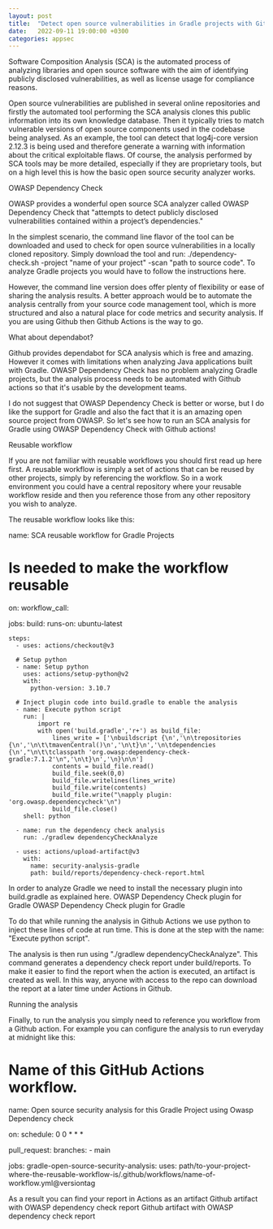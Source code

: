 ```yaml
---
layout: post
title:  "Detect open source vulnerabilities in Gradle projects with Github actions"
date:   2022-09-11 19:00:00 +0300
categories: appsec
---
```



Software Composition Analysis (SCA) is the automated process of analyzing libraries and open source software with the aim of identifying publicly disclosed vulnerabilities, as well as license usage for compliance reasons.

Open source vulnerabilities are published in several online repositories and firstly the automated tool performing the SCA analysis clones this public information into its own knowledge database. Then it typically tries to match vulnerable versions of open source components used in the codebase being analysed. As an example, the tool can detect that log4j-core version 2.12.3 is being used and therefore generate a warning with information about the critical exploitable flaws. Of course, the analysis performed by SCA tools may be more detailed, especially if they are proprietary tools, but on a high level this is how the basic open source security analyzer works.

OWASP Dependency Check

OWASP provides a wonderful open source SCA analyzer called OWASP Dependency Check that "attempts to detect publicly disclosed vulnerabilities contained within a project’s dependencies."

In the simplest scenario, the command line flavor of the tool can be downloaded and used to check for open source vulnerabilities in a locally cloned repository. Simply download the tool and run: ./dependency-check.sh -project "name of your project" -scan "path to source code". To analyze Gradle projects you would have to follow the instructions here.

However, the command line version does offer plenty of flexibility or ease of sharing the analysis results. A better approach would be to automate the analysis centrally from your source code management tool, which is more structured and also a natural place for code metrics and security analysis. If you are using Github then Github Actions is the way to go.

What about dependabot?

Github provides dependabot for SCA analysis which is free and amazing. However it comes with limitations when analyzing Java applications built with Gradle. OWASP Dependency Check has no problem analyzing Gradle projects, but the analysis process needs to be automated with Github actions so that it's usable by the development teams.

I do not suggest that OWASP Dependency Check is better or worse, but I do like the support for Gradle and also the fact that it is an amazing open source project from OWASP. So let's see how to run an SCA analysis for Gradle using OWASP Dependency Check with Github actions!

Reusable workflow

If you are not familiar with reusable workflows you should first read up here first. A reusable workflow is simply a set of actions that can be reused by other projects, simply by referencing the workflow. So in a work environment you could have a central repository where your reusable workflow reside and then you reference those from any other repository you wish to analyze.

The reusable workflow looks like this:

name: SCA reusable workflow for Gradle Projects

# Is needed to make the workflow reusable
on:
  workflow_call:

jobs:
  build:
    runs-on: ubuntu-latest

    steps:
      - uses: actions/checkout@v3
      
      # Setup python
      - name: Setup python
        uses: actions/setup-python@v2
        with:
          python-version: 3.10.7

      # Inject plugin code into build.gradle to enable the analysis
      - name: Execute python script
        run: |
            import re
            with open('build.gradle','r+') as build_file:
                lines_write = ['\nbuildscript {\n','\n\trepositories {\n','\n\t\tmavenCentral()\n','\n\t}\n','\n\tdependencies {\n',"\n\t\tclasspath 'org.owasp:dependency-check-gradle:7.1.2'\n",'\n\t}\n','\n}\n\n']
                contents = build_file.read()
                build_file.seek(0,0)
                build_file.writelines(lines_write)
                build_file.write(contents)
                build_file.write("\napply plugin: 'org.owasp.dependencycheck'\n")
                build_file.close()
        shell: python
        
      - name: run the dependency check analysis
        run: ./gradlew dependencyCheckAnalyze
        
      - uses: actions/upload-artifact@v3
        with:
          name: security-analysis-gradle
          path: build/reports/dependency-check-report.html

In order to analyze Gradle we need to install the necessary plugin into build.gradle as explained here.
OWASP Dependency Check plugin for Gradle
OWASP Dependency Check plugin for Gradle

To do that while running the analysis in Github Actions we use python to inject these lines of code at run time. This is done at the step with the name: "Execute python script".

The analysis is then run using "./gradlew dependencyCheckAnalyze". This command generates a dependency check report under build/reports. To make it easier to find the report when the action is executed, an artifact is created as well. In this way, anyone with access to the repo can download the report at a later time under Actions in Github.

Running the analysis

Finally, to run the analysis you simply need to reference you workflow from a Github action. For example you can configure the analysis to run everyday at midnight like this:


# Name of this GitHub Actions workflow.
name: Open source security analysis for this Gradle Project using Owasp Dependency check

on:
  schedule:
      0 0 * * *

  pull_request:
    branches:
      - main

jobs:
  gradle-open-source-security-analysis:
    uses: path/to-your-project-where-the-reusable-workflow-is/.github/workflows/name-of-workflow.yml@versiontag

As a result you can find your report in Actions as an artifact
Github artifact with OWASP dependency check report
Github artifact with OWASP dependency check report
